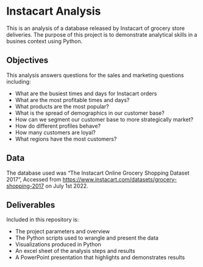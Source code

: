 # Instacart Analysis
This is an analysis of a database released by Instacart of grocery store deliveries. The purpose of this project is to demonstrate analytical skills in a busines context using Python. 

## Objectives
This analysis answers questions for the sales and marketing questions including: 
- What are the busiest times and days for Instacart orders
- What are the most profitable times and days?
- What products are the most popular?
- What is the spread of demographics in our customer base?
- How can we segment our customer base to more strategically market?
- How do different profiles behave?
- How many customers are loyal?
- What regions have the most customers?

## Data
The database used was “The Instacart Online Grocery Shopping Dataset
2017”, Accessed from https://www.instacart.com/datasets/grocery-shopping-2017 on
July 1st 2022.

## Deliverables
Included in this repository is:
- The project parameters and overview
- The Python scripts used to wrangle and present the data
- Visualizations produced in Python
- An excel sheet of the analysis steps and results
- A PowerPoint presentation that highlights and demonstrates results
